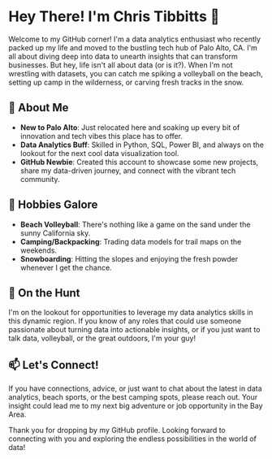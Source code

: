 # Hey There! I'm Chris Tibbitts 👋

Welcome to my GitHub corner! I'm a data analytics enthusiast who recently packed up my life and moved to the bustling tech hub of Palo Alto, CA. I'm all about diving deep into data to unearth insights that can transform businesses. But hey, life isn't all about data (or is it?). When I'm not wrestling with datasets, you can catch me spiking a volleyball on the beach, setting up camp in the wilderness, or carving fresh tracks in the snow.

## 🚀 About Me
- **New to Palo Alto**: Just relocated here and soaking up every bit of innovation and tech vibes this place has to offer.
- **Data Analytics Buff**: Skilled in Python, SQL, Power BI, and always on the lookout for the next cool data visualization tool.
- **GitHub Newbie**: Created this account to showcase some new projects, share my data-driven journey, and connect with the vibrant tech community.

## 🏐 Hobbies Galore
- **Beach Volleyball**: There's nothing like a game on the sand under the sunny California sky.
- **Camping/Backpacking**: Trading data models for trail maps on the weekends.
- **Snowboarding**: Hitting the slopes and enjoying the fresh powder whenever I get the chance.

## 💼 On the Hunt
I'm on the lookout for opportunities to leverage my data analytics skills in this dynamic region. If you know of any roles that could use someone passionate about turning data into actionable insights, or if you just want to talk data, volleyball, or the great outdoors, I'm your guy!

## 📫 Let's Connect!
If you have connections, advice, or just want to chat about the latest in data analytics, beach sports, or the best camping spots, please reach out. Your insight could lead me to my next big adventure or job opportunity in the Bay Area.

Thank you for dropping by my GitHub profile. Looking forward to connecting with you and exploring the endless possibilities in the world of data!



<!--
**ctibby/ctibby** is a ✨ _special_ ✨ repository because its `README.md` (this file) appears on your GitHub profile.

Here are some ideas to get you started:

- 🔭 I’m currently working on ...
- 🌱 I’m currently learning ...
- 👯 I’m looking to collaborate on ...
- 🤔 I’m looking for help with ...
- 💬 Ask me about ...
- 📫 How to reach me: ...
- 😄 Pronouns: ...
- ⚡ Fun fact: ...
-->
